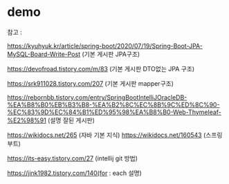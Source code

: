 # demo

참고 :

https://kyuhyuk.kr/article/spring-boot/2020/07/19/Spring-Boot-JPA-MySQL-Board-Write-Post (기본 게시판 JPA구조)

https://devofroad.tistory.com/m/83 (기본 게시판 DTO없는 JPA 구조)

https://srk911028.tistory.com/207 (기본 게시판 mapper구조)

https://rebornbb.tistory.com/entry/SpringBootIntelliJOracleDB-%EA%B8%B0%EB%B3%B8-%EA%B2%8C%EC%8B%9C%ED%8C%90-%EC%83%9D%EC%84%B1%ED%95%98%EA%B8%B0-Web-Thymeleaf-%E2%98%91
 (설명 잘된 게시판)

https://wikidocs.net/265 (자바 기본 지식)
https://wikidocs.net/160543 (스프링 부트)

https://its-easy.tistory.com/27 (intellij git 방법)

https://jink1982.tistory.com/140(for : each 설명)
